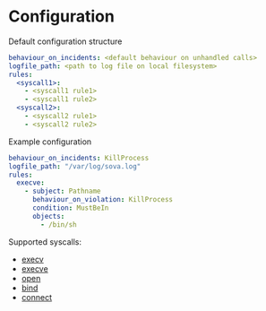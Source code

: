 # Configuration

Default configuration structure
```yaml
behaviour_on_incidents: <default behaviour on unhandled calls>
logfile_path: <path to log file on local filesystem>
rules:
  <syscall1>:
    - <syscall1 rule1>
    - <syscall1 rule2>
  <syscall2>:
    - <syscall2 rule1>
    - <syscall2 rule2>
```

Example configuration
```yaml
behaviour_on_incidents: KillProcess
logfile_path: "/var/log/sova.log"
rules:
  execve:
    - subject: Pathname
      behaviour_on_violation: KillProcess
      condition: MustBeIn
      objects:
        - /bin/sh
```


Supported syscalls:
- [execv](syscalls/execv.md)
- [execve](syscalls/execve.md)
- [open](syscalls/open.md)
- [bind](syscalls/bind.md)
- [connect](syscalls/connect.md)
